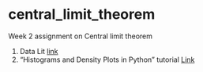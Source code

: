 # central_limit_theorem
Week 2 assignment on Central limit theorem
1. Data Lit [link](https://www.theschool.ai/courses/data-lit)
2. “Histograms and Density Plots in Python” tutorial [Link](https://towardsdatascience.com/histograms-and-density-plots-in-python-f6bda88f5ac0)
